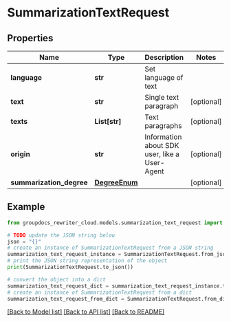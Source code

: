 # SummarizationTextRequest


## Properties

Name | Type | Description | Notes
------------ | ------------- | ------------- | -------------
**language** | **str** | Set language of text | 
**text** | **str** | Single text paragraph | [optional] 
**texts** | **List[str]** | Text paragraphs | [optional] 
**origin** | **str** | Information about SDK user, like a User-Agent | [optional] 
**summarization_degree** | [**DegreeEnum**](DegreeEnum.md) |  | [optional] 

## Example

```python
from groupdocs_rewriter_cloud.models.summarization_text_request import SummarizationTextRequest

# TODO update the JSON string below
json = "{}"
# create an instance of SummarizationTextRequest from a JSON string
summarization_text_request_instance = SummarizationTextRequest.from_json(json)
# print the JSON string representation of the object
print(SummarizationTextRequest.to_json())

# convert the object into a dict
summarization_text_request_dict = summarization_text_request_instance.to_dict()
# create an instance of SummarizationTextRequest from a dict
summarization_text_request_from_dict = SummarizationTextRequest.from_dict(summarization_text_request_dict)
```
[[Back to Model list]](../README.md#documentation-for-models) [[Back to API list]](../README.md#documentation-for-api-endpoints) [[Back to README]](../README.md)


